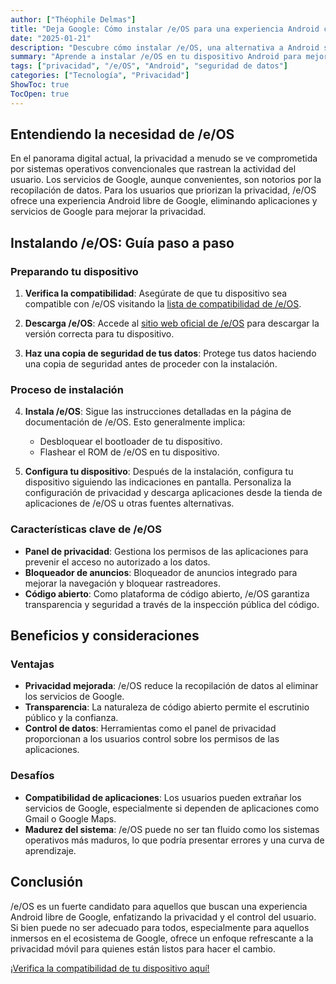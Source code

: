 ```yaml
---
author: ["Théophile Delmas"]
title: "Deja Google: Cómo instalar /e/OS para una experiencia Android centrada en la privacidad"
date: "2025-01-21"
description: "Descubre cómo instalar /e/OS, una alternativa a Android sin Google, y toma el control de tu privacidad. Esta guía te llevará a través del proceso de configuración y destaca los beneficios y consideraciones."
summary: "Aprende a instalar /e/OS en tu dispositivo Android para mejorar la privacidad y el control sobre tus datos. Esta guía proporciona pasos detallados y describe los beneficios y desafíos de cambiar de los servicios de Google."
tags: ["privacidad", "/e/OS", "Android", "seguridad de datos"]
categories: ["Tecnología", "Privacidad"]
ShowToc: true
TocOpen: true
---
```


## Entendiendo la necesidad de /e/OS

En el panorama digital actual, la privacidad a menudo se ve comprometida por sistemas operativos convencionales que rastrean la actividad del usuario. Los servicios de Google, aunque convenientes, son notorios por la recopilación de datos. Para los usuarios que priorizan la privacidad, /e/OS ofrece una experiencia Android libre de Google, eliminando aplicaciones y servicios de Google para mejorar la privacidad.

## Instalando /e/OS: Guía paso a paso

### Preparando tu dispositivo

1. **Verifica la compatibilidad**: Asegúrate de que tu dispositivo sea compatible con /e/OS visitando la [lista de compatibilidad de /e/OS](https://doc.e.foundation/devices).

2. **Descarga /e/OS**: Accede al [sitio web oficial de /e/OS](https://e.foundation/e-os/) para descargar la versión correcta para tu dispositivo.

3. **Haz una copia de seguridad de tus datos**: Protege tus datos haciendo una copia de seguridad antes de proceder con la instalación.

### Proceso de instalación

4. **Instala /e/OS**: Sigue las instrucciones detalladas en la página de documentación de /e/OS. Esto generalmente implica:
   - Desbloquear el bootloader de tu dispositivo.
   - Flashear el ROM de /e/OS en tu dispositivo.

5. **Configura tu dispositivo**: Después de la instalación, configura tu dispositivo siguiendo las indicaciones en pantalla. Personaliza la configuración de privacidad y descarga aplicaciones desde la tienda de aplicaciones de /e/OS u otras fuentes alternativas.

### Características clave de /e/OS

- **Panel de privacidad**: Gestiona los permisos de las aplicaciones para prevenir el acceso no autorizado a los datos.
- **Bloqueador de anuncios**: Bloqueador de anuncios integrado para mejorar la navegación y bloquear rastreadores.
- **Código abierto**: Como plataforma de código abierto, /e/OS garantiza transparencia y seguridad a través de la inspección pública del código.

## Beneficios y consideraciones

### Ventajas

- **Privacidad mejorada**: /e/OS reduce la recopilación de datos al eliminar los servicios de Google.
- **Transparencia**: La naturaleza de código abierto permite el escrutinio público y la confianza.
- **Control de datos**: Herramientas como el panel de privacidad proporcionan a los usuarios control sobre los permisos de las aplicaciones.

### Desafíos

- **Compatibilidad de aplicaciones**: Los usuarios pueden extrañar los servicios de Google, especialmente si dependen de aplicaciones como Gmail o Google Maps.
- **Madurez del sistema**: /e/OS puede no ser tan fluido como los sistemas operativos más maduros, lo que podría presentar errores y una curva de aprendizaje.

## Conclusión

/e/OS es un fuerte candidato para aquellos que buscan una experiencia Android libre de Google, enfatizando la privacidad y el control del usuario. Si bien puede no ser adecuado para todos, especialmente para aquellos inmersos en el ecosistema de Google, ofrece un enfoque refrescante a la privacidad móvil para quienes están listos para hacer el cambio.

[¡Verifica la compatibilidad de tu dispositivo aquí!](https://doc.e.foundation/devices)